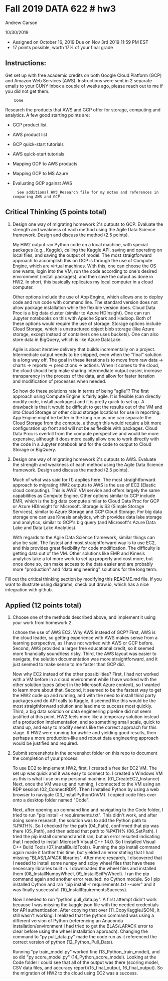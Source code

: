 
# Fall 2019 DATA 622 # hw3
Andrew Carson

10/30/2019

 - Assigned on October 16, 2019 Due on Nov 3rd 2019 11:59 PM EST
 - 17 points possible, worth 17% of your final grade

## Instructions:

Get set up with free academic credits on both Google Cloud Platform (GCP) and Amazon Web Services (AWS). Instructions were sent in 2 separate emails to your CUNY inbox a couple of weeks ago, please reach out to me if you did not get them.

        Done

Research the products that AWS and GCP offer for storage, computing and analytics. A few good starting points are: 
- GCP product list 
- AWS product list 
- GCP quick-start tutorials 
- AWS quick-start tutorials 
- Mapping GCP to AWS products 
- Mapping GCP to MS Azure 
- Evaluating GCP against AWS

        See additional HW3_Research file for my notes and references in comparing AWS and GCP.

## Critical Thinking (5 points total)

1. Design one way of migrating homework 2's outputs to GCP. Evaluate the strength and weakness of each method using the Agile Data Science framework. Design and discuss the method (2.5 points).

      My HW2 output ran Python code on a local machine, with special packages (e.g., Kaggle), calling the Kaggle API, saving and operating on local files, and saving the output of model.  The most straigtforward approach to accomplish this on GCP is through the use of Compute Engine, which are virtual machines.  With this, one can choose the OS one wants, login into the VM, run the code according to one's desired environment (install packages), and then save the output as done in HW2.  In short, this basically replicates my local computer in a cloud computer.
      
      Other options include the use of App Engine, which allows one to deploy code and run code with command line.  The standard version does not allow package installation while the flexible version does.  Cloud Data Proc is a big data cluster (similar to Azure HDInsight).  One can run Jupyter notebooks on this with Apache Spark and Hadoop.  Both of these options would require the use of storage.  Storage options include Cloud Storage, which is unstructured object blob storage (like Azure storage, except instead of containers one uses buckets).  One can also store data in BigQuery, which is like Azure DataLake.
      
      Agile is about iterative delivery that builds incrementally on a project.  Intermediate output needs to be shipped, even when the "final" solution is a long way off.  The goal in these iterations is to move from raw data -> charts -> reports -> predictions -> actions.  When it comes to the cloud, the cloud should help make sharing intermediate output easier, increase transparency in the process of the data, and allow for faster iteration and modification of processes when needed.
      
      So how do these solutions rate in terms of being "agile"?  The first approach using Compute Engine is fairly agile.  It is flexible (can directly modify code, install packages) and it is pretty quick to set up.  A drawback is that it would be difficult to get the results out of the VM and into Cloud Storage or other cloud storage locations for use in reporting.  App Engine might be better in the long run as one can separate the Cloud Storage from the compute, although this would require a bit more configuration up front and will not be as flexible with packages.  Cloud Data Proc is overkill from the compute perspective and would be more expensive, although it does more easily allow one to work directly with the code in a Jupyter notebook and for the code to output to Cloud Storage or BigQuery.
      

2. Design one way of migrating homework 2's outputs to AWS. Evaluate the strength and weakness of each method using the Agile Data Science framework. Design and discuss the method (2.5 points).

    Much of what was said for (1) applies here.  The most straightforward approach to migrating HW2 outputs to AWS is the use of EC2 (Elastic cloud computing).  This is AWS' VM service and offers largely the same capabilities as Compute Engine.  Other options similar to GCP include EMR, which is the big data compute similar to Cloud Data Proc for GCP or Azure HDInsight for Microsoft.  Storage is S3 (Simple Storage Services), similar to Azure Storage and GCP Cloud Storage.  For big data storage one can use Kinesis analytics, which provides data lake storage and analytics, similar to GCP's big query (and Microsoft's Azure Data Lake and Data Lake Analytics).
    
    With regards to the Agile Data Science framework, similar things can also be said.  The fastest and most straightforward way is to use EC2, and this provides great flexibility for code modification.  The difficulty is getting data out of the VM.  Other solutions like EMR and Kinesis analytics take a lot more work to set up properly and cost more, but once done so, can make access to the data easier and are probably more "production" and "data engineering" solutions for the long term.

Fill out the critical thinking section by modifying this README.md file. If you want to illustrate using diagrams, check out draw.io, which has a nice integration with github. 



## Applied (12 points total) 

1. Choose one of the methods described above, and implement it using your work from homework 2.

    I chose the use of AWS EC2.  Why AWS instead of GCP?  First, AWS is the cloud leader, so getting experience with AWS makes sense from a learning perspective, as I have not worked with AWS or GCP before.  Second, AWS provided a larger free educational credit, so it seemed more financially sound/less risky.  Third, the AWS layout was easier to navigate, the solution documentation was more straightforward, and it just seemed to make sense to me faster than GCP did.
    
    Now why EC2 instead of the other possibilities?  First, I had not worked with a VM before in a cloud environment while I have worked with the other solution types (albeit in the Microsoft Azure context), so I wanted to learn more about that.  Second, it seemed to be the fastest way to get the HW2 code up and running, and with the need to install third party packages and do API calls to Kaggle, it seemed like this would be the most straigthforward solution and lead me to success most quickly.  Third, a big data solution or data engineering pipeline did not seem justified at this point.  HW2 feels more like a temporary solution instead of a production implementation, and so something small scale, quick to stand up, and easy to modify seems like the correct approach for this stage.  If HW2 were running for awhile and yielding good results, then perhaps a more production-like and robust data engineering approach would be justified and required.

2. Submit screenshots in the screenshot folder on this repo to document the completion of your process.

    To use EC2 to implement HW2,  first, I created a free tier EC2 VM.  The set up was quick and it was easy to connect to.  I created a  Windows VM as this is what I use on my personal machine. (01_CreateEC2_Instance)  Next, once the VM was up and running, I connected to the VM using an RDP session (02_ConnectRDP).  Then I installed Python by using a web browser to navigate (03_InstallPythonOnVM).  I copied code files over onto a desktop folder named "Code".
    
    Next, after opening up command line and navigating to the Code folder, I tried to run "pip install -r requirements.txt".  This didn't work, and after doing some research, the solution was to add the Python path to %PATH%.  So I checked for the path (04_Path), confirmed that pip was there (05_Path), and then added that path to %PATH% (06_SetPath).  I tried the pip install command and it ran, but an error resulted indicating that I needed to install Microsoft Visual C++ 14.0.  So I installed Visual C++ Build Tools (07_installBuildTools).  Running the pip install command again made it farther this time, but yielded an error stating that I had missing "BLAS/LAPACK libraries".  After more research, I discovered that I needed to install some numpy and scipy wheel files that have these necessary libraries built in.  I downloaded the wheel files and installed them (08_InstallNumpyWheel, 09_InstallSciPyWheel).  I ran the pip command again and another error resulted: no Cython module.  So I pip installed Cython and ran "pip install -r requirements.txt --user" and it was finally successfull (10_InstallRquirementsSuccess).
    
    Now I needed to run "python pull_data.py".  A first attempt didn't work because I was missing the kaggle.json file with the needed credentials for API authentication.  After copying that over (11_CopyKaggleJSON), it still wasn't working.  I realized that the python command was using a different version of Python (referencing an Anaconda installation/environment I had tried to get the BLAS/LAPACK error to clear before using the wheel installation approach).  Changing the command to "py pull_data.py" made the code run as it referenced the correct version of python (12_Python_Pull_Data).
    
    Running "py train_model.py" worked fine (13_Python_train_model), and so did "py score_model.py" (14_Python_score_model).  Looking at the Code folder I could see that all of the output was there (scoring model, CSV data files, and accuracy report)(15_final_output, 16_final_output).  So the migration of HW2 to the cloud using EC2 was a success.  




